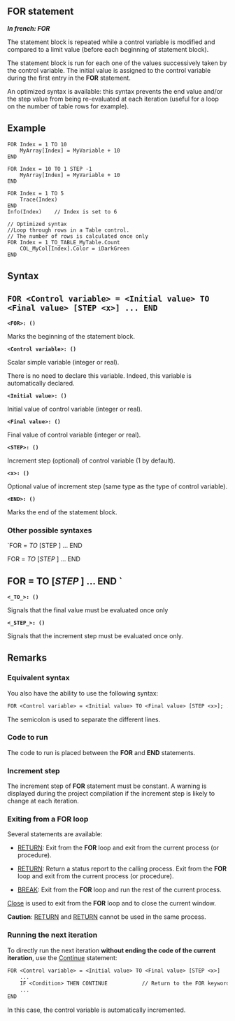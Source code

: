 
## FOR statement

***In french: FOR***
				



<a name="XUse"></a>
<a name="Use"></a>
<a name="description"></a>
The statement block is repeated while a control variable is modified and compared to a limit value (before each beginning of statement block).

The statement block is run for each one of the values successively taken by the control variable. The initial value is assigned to the control variable during the first entry in the **FOR** statement.

An optimized syntax is available: this syntax prevents the end value and/or the step value from being re-evaluated at each iteration (useful for a loop on the number of table rows for example).


<a name="Example1"></a>
<a name="sample_code"></a>

## Example


```wl
FOR Index = 1 TO 10
	MyArray[Index] = MyVariable + 10
END
```


<a name="Example2"></a>



```wl
FOR Index = 10 TO 1 STEP -1
	MyArray[Index] = MyVariable + 10
END
```


<a name="Example3"></a>



```wl
FOR Index = 1 TO 5
	Trace(Index)
END
Info(Index)	   // Index is set to 6
```


<a name="Example4"></a>



```wl
// Optimized syntax
//Loop through rows in a Table control. 
// The number of rows is calculated once only
FOR Index = 1_TO_TABLE_MyTable.Count
	COL_MyCol[Index].Color = iDarkGreen
END
```

<a name="XSYNTAX"></a>
<a name="SYNTAX1"></a>

## Syntax

`FOR <Control variable> = <Initial value> TO <Final value> [STEP <x>]
...
END
`
---

**`<FOR>: ()`**

Marks the beginning of the statement block.

**`<Control variable>: ()`**

Scalar simple variable (integer or real).

There is no need to declare this variable. Indeed, this variable is automatically declared.

**`<Initial value>: ()`**

Initial value of control variable (integer or real).

**`<Final value>: ()`**

Final value of control variable (integer or real).

**`<STEP>: ()`**

Increment step (optional) of control variable (1 by default).

**`<x>: ()`**

Optional value of increment step (same type as the type of control variable).

**`<END>: ()`**

Marks the end of the statement block.  


<a name="SYNTAX2"></a>

### Other possible syntaxes

`FOR <Control variable> = <Initial value> _TO_ <Final value> [STEP <x>]
...
END
 
FOR <Control variable> = <Initial value> _TO_ <Final value> [_STEP_ <x>]
...
END
 
FOR <Control variable> = <Initial value> TO <Final value> [_STEP_ <x>]
...
END
`
---

**`<_TO_>: ()`**

Signals that the final value must be evaluated once only

**`<_STEP_>: ()`**

Signals that the increment step must be evaluated once only.  



<a name="NOTE0"></a>
<a name="NOTE0_1"></a>

## Remarks




### Equivalent syntax
<a name="equivalent_syntax_ELTPARAGRAPHE000105"></a>

You also have the ability to use the following syntax:


```txt
FOR <Control variable> = <Initial value> TO <Final value> [STEP <x>]; ... ; END
```


The semicolon is used to separate the different lines.
<a name="NOTE0_2"></a>




### Code to run
<a name="code_run_ELTPARAGRAPHE000117"></a>

The code to run is placed between the **FOR** and **END** statements.
<a name="NOTE0_3"></a>




### Increment step
<a name="increment_step_ELTPARAGRAPHE000125"></a>

The increment step of **FOR** statement must be constant. A warning is displayed during the project compilation if the increment step is likely to change at each iteration.
<a name="NOTE0_4"></a>




### Exiting from a FOR loop
<a name="exiting_from_for_loop_ELTPARAGRAPHE000133"></a>

Several statements are available:

- [RETURN](../Motscles/1510009.md): Exit from the **FOR** loop and exit from the current process (or procedure).

- [RETURN](../Motscles/1510007.md): Return a status report to the calling process. Exit from the **FOR** loop and exit from the current process (or procedure).

- [BREAK](../Motscles/1510012.md): Exit from the **FOR** loop and run the rest of the current process.




[Close](../WDLang1/3038018.md) is used to exit from the **FOR** loop and to close the current window.

**Caution**: [RETURN](../Motscles/1510009.md) and [RETURN](../Motscles/1510007.md) cannot be used in the same process.
<a name="NOTE0_5"></a>




### Running the next iteration
<a name="running_the_next_iteration_ELTPARAGRAPHE000163"></a>

To directly run the next iteration **without ending the code of the current iteration**, use the [Continue](../Motscles/1510003.md) statement:


```txt
FOR <Control variable> = <Initial value> TO <Final value> [STEP <x>]
	...
	IF <Condition> THEN CONTINUE		   // Return to the FOR keyword
	...
END
```


In this case, the control variable is automatically incremented.


